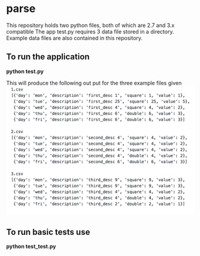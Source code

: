 # parse
This repository holds two python files, both of which are 2.7 and 3.x compatible
The app test.py requires 3 data file stored in a directory. Example data files are also contained in this repository.

## To run the application
<p><b> python test.py </b>

This will produce the following out put for the three example files given
![Alt text](/parse_output.png?raw=true "parse_output")


 
 ## To run basic tests use
 <p><b> python test_test.py </b>
